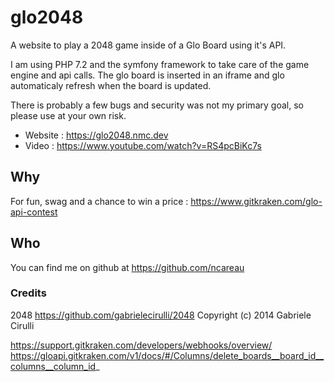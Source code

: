 glo2048
===

A website to play a 2048 game inside of a Glo Board using it's API. 

I am using PHP 7.2 and the symfony framework to take care of the game engine and api calls. The glo board is inserted in an iframe and glo automaticaly refresh when the board is updated.

There is probably a few bugs and security was not my primary goal, so please use at your own risk. 

* Website : https://glo2048.nmc.dev
* Video : https://www.youtube.com/watch?v=RS4pcBiKc7s

## Why

For fun, swag and a chance to win a price : https://www.gitkraken.com/glo-api-contest

## Who

You can find me on github at https://github.com/ncareau

### Credits

2048 
https://github.com/gabrielecirulli/2048
Copyright (c) 2014 Gabriele Cirulli
 

https://support.gitkraken.com/developers/webhooks/overview/
https://gloapi.gitkraken.com/v1/docs/#/Columns/delete_boards__board_id__columns__column_id_
